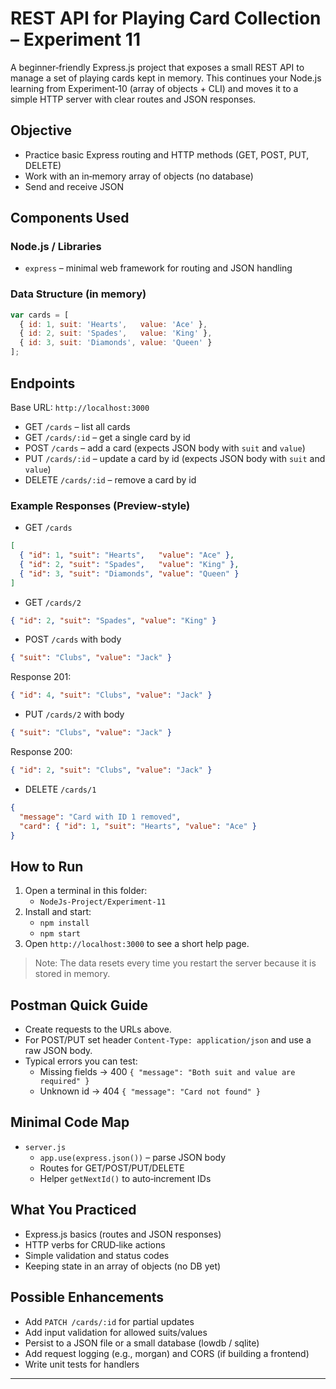 # REST API for Playing Card Collection – Experiment 11

A beginner‑friendly Express.js project that exposes a small REST API to manage a set of playing cards kept in memory. This continues your Node.js learning from Experiment‑10 (array of objects + CLI) and moves it to a simple HTTP server with clear routes and JSON responses.

## Objective
- Practice basic Express routing and HTTP methods (GET, POST, PUT, DELETE)
- Work with an in‑memory array of objects (no database)
- Send and receive JSON

## Components Used

### Node.js / Libraries
- `express` – minimal web framework for routing and JSON handling

### Data Structure (in memory)
```js
var cards = [
  { id: 1, suit: 'Hearts',   value: 'Ace' },
  { id: 2, suit: 'Spades',   value: 'King' },
  { id: 3, suit: 'Diamonds', value: 'Queen' }
];
```

## Endpoints

Base URL: `http://localhost:3000`

- GET `/cards` – list all cards
- GET `/cards/:id` – get a single card by id
- POST `/cards` – add a card (expects JSON body with `suit` and `value`)
- PUT `/cards/:id` – update a card by id (expects JSON body with `suit` and `value`)
- DELETE `/cards/:id` – remove a card by id

### Example Responses (Preview‑style)
- GET `/cards`
```json
[
  { "id": 1, "suit": "Hearts",   "value": "Ace" },
  { "id": 2, "suit": "Spades",   "value": "King" },
  { "id": 3, "suit": "Diamonds", "value": "Queen" }
]
```

- GET `/cards/2`
```json
{ "id": 2, "suit": "Spades", "value": "King" }
```

- POST `/cards` with body
```json
{ "suit": "Clubs", "value": "Jack" }
```
Response 201:
```json
{ "id": 4, "suit": "Clubs", "value": "Jack" }
```

- PUT `/cards/2` with body
```json
{ "suit": "Clubs", "value": "Jack" }
```
Response 200:
```json
{ "id": 2, "suit": "Clubs", "value": "Jack" }
```

- DELETE `/cards/1`
```json
{
  "message": "Card with ID 1 removed",
  "card": { "id": 1, "suit": "Hearts", "value": "Ace" }
}
```

## How to Run
1. Open a terminal in this folder:
   - `NodeJs-Project/Experiment-11`
2. Install and start:
   - `npm install`
   - `npm start`
3. Open `http://localhost:3000` to see a short help page.

> Note: The data resets every time you restart the server because it is stored in memory.

## Postman Quick Guide
- Create requests to the URLs above.
- For POST/PUT set header `Content-Type: application/json` and use a raw JSON body.
- Typical errors you can test:
  - Missing fields → 400 `{ "message": "Both suit and value are required" }`
  - Unknown id → 404 `{ "message": "Card not found" }`

## Minimal Code Map
- `server.js`
  - `app.use(express.json())` – parse JSON body
  - Routes for GET/POST/PUT/DELETE
  - Helper `getNextId()` to auto‑increment IDs

## What You Practiced
- Express.js basics (routes and JSON responses)
- HTTP verbs for CRUD‑like actions
- Simple validation and status codes
- Keeping state in an array of objects (no DB yet)

## Possible Enhancements
- Add `PATCH /cards/:id` for partial updates
- Add input validation for allowed suits/values
- Persist to a JSON file or a small database (lowdb / sqlite)
- Add request logging (e.g., morgan) and CORS (if building a frontend)
- Write unit tests for handlers

---

